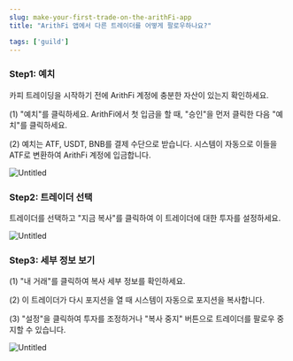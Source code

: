 ```yaml
---
slug: make-your-first-trade-on-the-arithFi-app
title: "ArithFi 앱에서 다른 트레이더를 어떻게 팔로우하나요?"

tags: ['guild']
---
```


### Step1: 예치

카피 트레이딩을 시작하기 전에 ArithFi 계정에 충분한 자산이 있는지 확인하세요.

(1) "예치"를 클릭하세요. ArithFi에서 첫 입금을 할 때, "승인"을 먼저 클릭한 다음 "예치"를 클릭하세요.

(2) 예치는 ATF, USDT, BNB를 결제 수단으로 받습니다. 시스템이 자동으로 이들을 ATF로 변환하여 ArithFi 계정에 입금합니다.

![Untitled](https://bafybeiawyqkigc3oqrroc4g6no4w3j6otqxyb4vut7na36loburfcd75mu.ipfs.nftstorage.link/001.png)

### Step2: 트레이더 선택

트레이더를 선택하고 "지금 복사"를 클릭하여 이 트레이더에 대한 투자를 설정하세요.

![Untitled](https://bafybeiawyqkigc3oqrroc4g6no4w3j6otqxyb4vut7na36loburfcd75mu.ipfs.nftstorage.link/002.png)



### Step3: 세부 정보 보기

(1) "내 거래"를 클릭하여 복사 세부 정보를 확인하세요.

(2) 이 트레이더가 다시 포지션을 열 때 시스템이 자동으로 포지션을 복사합니다.

(3) "설정"을 클릭하여 투자를 조정하거나 "복사 중지" 버튼으로 트레이더를 팔로우 중지할 수 있습니다.

![Untitled](https://bafybeiawyqkigc3oqrroc4g6no4w3j6otqxyb4vut7na36loburfcd75mu.ipfs.nftstorage.link/003.png)
